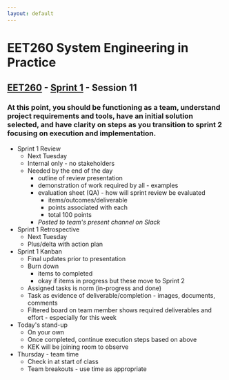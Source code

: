 ```yaml
---
layout: default
---
```


# EET260 System Engineering in Practice

## [EET260](../../) - [Sprint 1](../) - Session 11

### At this point, you should be functioning as a team, understand project requirements and tools, have an initial solution selected, and have clarity on steps as you transition to sprint 2 focusing on execution and implementation.

- Sprint 1 Review
    - Next Tuesday
    - Internal only - no stakeholders
    - Needed by the end of the day
        - outline of review presentation
        - demonstration of work required by all - examples
        - evaluation sheet (QA) - how will sprint review be evaluated 
            - items/outcomes/deliverable
            - points associated with each
            - total 100 points
        - *Posted to team's present channel on Slack*
- Sprint 1 Retrospective
    - Next Tuesday
    - Plus/delta with action plan
- Sprint 1 Kanban
    - Final updates prior to presentation
    - Burn down 
        - items to completed
        - okay if items in progress but these move to Sprint 2
    - Assigned tasks is norm (in-progress and done)
    - Task as evidence of deliverable/completion - images, documents, comments
    - Filtered board on team member shows required deliverables and effort - especially for this week
- Today's stand-up
    - On your own
    - Once completed, continue execution steps based on above
    - KEK will be joining room to observe
- Thursday - team time
    - Check in at start of class
    - Team breakouts - use time as appropriate    
